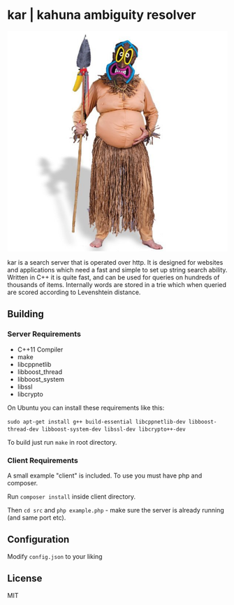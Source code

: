 # kar | kahuna ambiguity resolver

![kahuna](github.png)

kar is a search server that is operated over http. It is designed for websites and applications which need a fast and simple to set up string search ability. Written in C++ it is quite fast, and can be used for queries on hundreds of thousands of items. Internally words are stored in a trie which when queried are scored according to Levenshtein distance. 


## Building

### Server Requirements

* C++11 Compiler
* make
* libcppnetlib
* libboost_thread
* libboost_system
* libssl
* libcrypto


On Ubuntu you can install these requirements like this:

`sudo apt-get install g++ build-essential libcppnetlib-dev libboost-thread-dev libboost-system-dev libssl-dev libcrypto++-dev`


To build just run `make` in root directory.


### Client Requirements

A small example "client" is included. To use you must have php and composer. 

Run `composer install` inside client directory.

Then `cd src` and `php example.php` - make sure the server is already running (and same port etc).



## Configuration

Modify `config.json` to your liking 

## License

MIT
